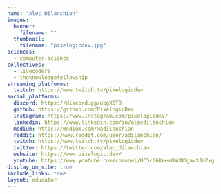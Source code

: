 ```yaml
---
name: "Alec Dilanchian"
images:
  banner:
    filename: ""
  thumbnail:
    filename: "pixelogicdev.jpg"
sciences:
  - computer-science
collectives:
  - livecoders
  - theknowledgefellowship
streaming_platforms:
  twitch: https://www.twitch.tv/pixelogicdev
social_platforms:
  discord: https://discord.gg/ubgX6T8
  github: https://github.com/PixelogicDev
  instagram: https://www.instagram.com/pixelogicdev/
  linkedin: https://www.linkedin.com/in/alecdilanchian
  medium: https://medium.com/@adilanchian
  reddit: https://www.reddit.com/user/adilanchian/
  twitch: https://www.twitch.tv/pixelogicdev
  twitter: https://twitter.com/alec_dilanchian
  website: https://www.pixelogic.dev/
  youtube: https://www.youtube.com/channel/UC5cG6KeemGWdNDgavtJa7xg
display_on_site: true
include_links: true
layout: educator
---
```

